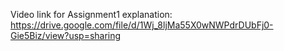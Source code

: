 Video link for Assignment1 explanation:
https://drive.google.com/file/d/1Wj_8ljMa55X0wNWPdrDUbFj0-Gie5Biz/view?usp=sharing
